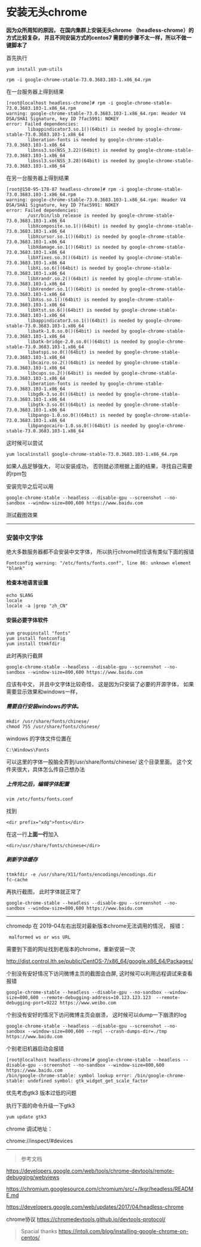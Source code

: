 
# 安装无头chrome


**因为众所周知的原因， 在国内集群上安装无头chrome （headless-chrome）的方式比较复杂， 并且不同安装方式的centos7 需要的步骤不太一样，所以不做一键脚本了**


首先执行
```
yum install yum-utils

rpm -i google-chrome-stable-73.0.3683.103-1.x86_64.rpm 
```
在一台服务器上得到结果
```
[root@localhost headless-chrome]# rpm -i google-chrome-stable-73.0.3683.103-1.x86_64.rpm 
warning: google-chrome-stable-73.0.3683.103-1.x86_64.rpm: Header V4 DSA/SHA1 Signature, key ID 7fac5991: NOKEY
error: Failed dependencies:
        libappindicator3.so.1()(64bit) is needed by google-chrome-stable-73.0.3683.103-1.x86_64
        liberation-fonts is needed by google-chrome-stable-73.0.3683.103-1.x86_64
        libnss3.so(NSS_3.22)(64bit) is needed by google-chrome-stable-73.0.3683.103-1.x86_64
        libssl3.so(NSS_3.28)(64bit) is needed by google-chrome-stable-73.0.3683.103-1.x86_64
```

在另一台服务器上得到结果

```
[root@150-95-178-87 headless-chrome]# rpm -i google-chrome-stable-73.0.3683.103-1.x86_64.rpm 
warning: google-chrome-stable-73.0.3683.103-1.x86_64.rpm: Header V4 DSA/SHA1 Signature, key ID 7fac5991: NOKEY
error: Failed dependencies:
        /usr/bin/lsb_release is needed by google-chrome-stable-73.0.3683.103-1.x86_64
        libXcomposite.so.1()(64bit) is needed by google-chrome-stable-73.0.3683.103-1.x86_64
        libXcursor.so.1()(64bit) is needed by google-chrome-stable-73.0.3683.103-1.x86_64
        libXdamage.so.1()(64bit) is needed by google-chrome-stable-73.0.3683.103-1.x86_64
        libXfixes.so.3()(64bit) is needed by google-chrome-stable-73.0.3683.103-1.x86_64
        libXi.so.6()(64bit) is needed by google-chrome-stable-73.0.3683.103-1.x86_64
        libXrandr.so.2()(64bit) is needed by google-chrome-stable-73.0.3683.103-1.x86_64
        libXrender.so.1()(64bit) is needed by google-chrome-stable-73.0.3683.103-1.x86_64
        libXss.so.1()(64bit) is needed by google-chrome-stable-73.0.3683.103-1.x86_64
        libXtst.so.6()(64bit) is needed by google-chrome-stable-73.0.3683.103-1.x86_64
        libappindicator3.so.1()(64bit) is needed by google-chrome-stable-73.0.3683.103-1.x86_64
        libatk-1.0.so.0()(64bit) is needed by google-chrome-stable-73.0.3683.103-1.x86_64
        libatk-bridge-2.0.so.0()(64bit) is needed by google-chrome-stable-73.0.3683.103-1.x86_64
        libatspi.so.0()(64bit) is needed by google-chrome-stable-73.0.3683.103-1.x86_64
        libcairo.so.2()(64bit) is needed by google-chrome-stable-73.0.3683.103-1.x86_64
        libcups.so.2()(64bit) is needed by google-chrome-stable-73.0.3683.103-1.x86_64
        liberation-fonts is needed by google-chrome-stable-73.0.3683.103-1.x86_64
        libgdk-3.so.0()(64bit) is needed by google-chrome-stable-73.0.3683.103-1.x86_64
        libgtk-3.so.0()(64bit) is needed by google-chrome-stable-73.0.3683.103-1.x86_64
        libpango-1.0.so.0()(64bit) is needed by google-chrome-stable-73.0.3683.103-1.x86_64
        libpangocairo-1.0.so.0()(64bit) is needed by google-chrome-stable-73.0.3683.103-1.x86_64
```


这时候可以尝试

```
yum localinstall google-chrome-stable-73.0.3683.103-1.x86_64.rpm
```

如果人品足够强大， 可以安装成功， 否则就必须根据上面的结果，寻找自己需要的rpm包


安装完毕之后可以用
```
google-chrome-stable --headless --disable-gpu --screenshot --no-sandbox --window-size=800,600 https://www.baidu.com
```
测试截图效果

--------------------

### 安装中文字体

绝大多数服务器都不会安装中文字体， 所以执行chrome时应该有类似下面的报错
```
Fontconfig warning: "/etc/fonts/fonts.conf", line 86: unknown element "blank"
```

#### 检查本地语言设置
```
echo $LANG
locale
locale -a |grep "zh_CN"
```


#### 安装必要字体软件
```
yum groupinstall "fonts"
yum install fontconfig
yum install ttmkfdir
```

此时再执行截屏
```
google-chrome-stable --headless --disable-gpu --screenshot --no-sandbox --window-size=800,600 https://www.baidu.com
```
应该有中文， 并且中文字体比较奇怪， 这是因为只安装了必要的开源字体， 如果需要显示效果和windows一样，
##### 需要自行安装windows的字体。

```
mkdir /usr/share/fonts/chinese/
chmod 755 /usr/share/fonts/chinese/
```

windows 的字体文件位置在
```
C:\Windows\Fonts
```
可以这里的字体一股脑全弄到/usr/share/fonts/chinese/ 这个目录里面。 这个文件夹很大，具体怎么传自己想办法



##### 上传完之后，编辑字体配置
```
vim /etc/fonts/fonts.conf
```
找到
```
<dir prefix="xdg">fonts</dir>
```
在这一行**上面一行**加入
```
<dir>/usr/share/fonts/chinese</dir>
```

##### 刷新字体缓存
```
ttmkfdir -e /usr/share/X11/fonts/encodings/encodings.dir
fc-cache
```

再执行截图， 此时字体就正常了
```
google-chrome-stable --headless --disable-gpu --screenshot --no-sandbox --window-size=800,600 https://www.baidu.com
```
-------

chromedp 在 2019-04左右出现对最新版本chrome无法调用的情况， 报错：
```
 malformed ws or wss URL
 ```
 需要到下面的网址找到老版本的chrome，重新安装一次

http://dist.control.lth.se/public/CentOS-7/x86_64/google.x86_64/Packages/


个别没有安好情况下访问微博主页的截图会白屏, 这时候可以利用远程调试来查看报错
```
google-chrome-stable --headless --disable-gpu --no-sandbox --window-size=800,600 --remote-debugging-address=10.123.123.123  --remote-debugging-port=9222 https://www.weibo.com   
```
个别没有安好的情况下访问微博主页会崩溃， 这时候可以dump一下崩溃的log
```
google-chrome-stable --headless --disable-gpu --screenshot --no-sandbox --window-size=800,600 --repl --crash-dumps-dir=./tmp    https://www.baidu.com
```
个别老旧机器启动会报错
```
[root@localhost headless-chrome]# google-chrome-stable --headless --disable-gpu --screenshot --no-sandbox --window-size=800,600 https://www.baidu.com
/bin/google-chrome-stable: symbol lookup error: /bin/google-chrome-stable: undefined symbol: gtk_widget_get_scale_factor
```
优先考虑gtk3 版本过低的问题

执行下面的命令升级一下gtk3
```
yum update gtk3
```

chrome 调试地址：

chrome://inspect/#devices


------
>参考文档


https://developers.google.com/web/tools/chrome-devtools/remote-debugging/webviews


https://chromium.googlesource.com/chromium/src/+/lkgr/headless/README.md

https://developers.google.com/web/updates/2017/04/headless-chrome

chrome协议     https://chromedevtools.github.io/devtools-protocol/

>Spacial thanks
https://intoli.com/blog/installing-google-chrome-on-centos/
